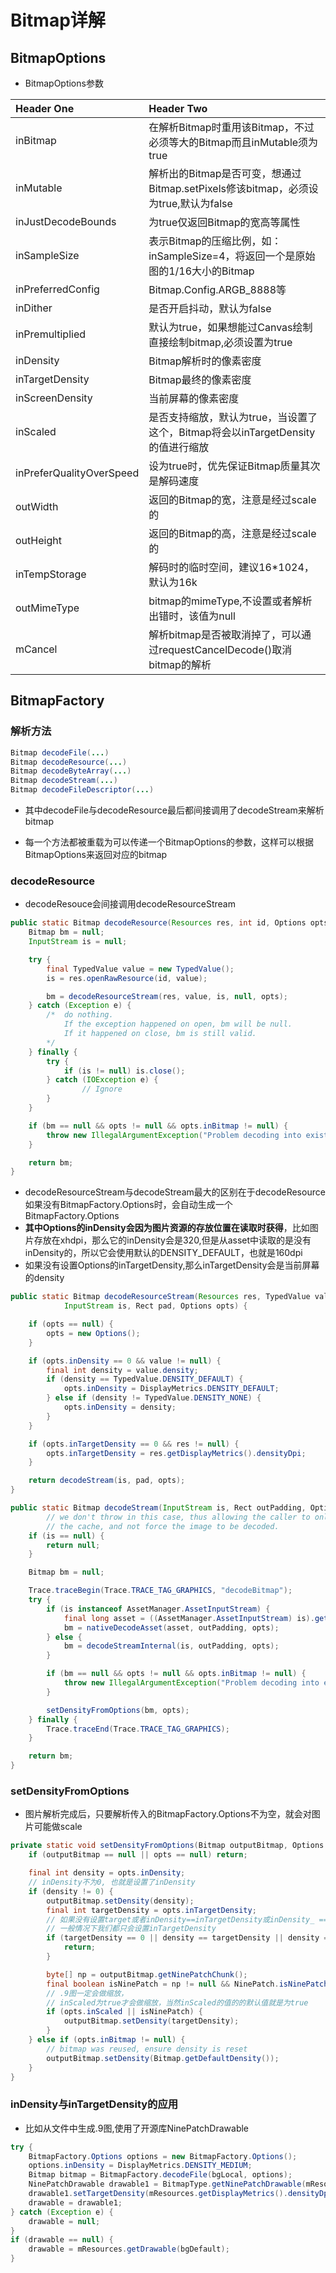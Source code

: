 # Bitmap详解

## BitmapOptions

- BitmapOptions参数

Header One                       | Header Two
:------------------------------- | :-----------------------------------------------
inBitmap | 在解析Bitmap时重用该Bitmap，不过必须等大的Bitmap而且inMutable须为true
inMutable | 解析出的Bitmap是否可变，想通过Bitmap.setPixels修该bitmap，必须设为true,默认为false
inJustDecodeBounds | 为true仅返回Bitmap的宽高等属性
inSampleSize | 表示Bitmap的压缩比例，如：inSampleSize=4，将返回一个是原始图的1/16大小的Bitmap
inPreferredConfig | Bitmap.Config.ARGB_8888等
inDither | 是否开启抖动，默认为false
inPremultiplied | 默认为true，如果想能过Canvas绘制直接绘制bitmap,必须设置为true
inDensity | Bitmap解析时的像素密度
inTargetDensity | Bitmap最终的像素密度
inScreenDensity | 当前屏幕的像素密度
inScaled | 是否支持缩放，默认为true，当设置了这个，Bitmap将会以inTargetDensity的值进行缩放
inPreferQualityOverSpeed | 设为true时，优先保证Bitmap质量其次是解码速度
outWidth | 返回的Bitmap的宽，注意是经过scale的
outHeight | 返回的Bitmap的高，注意是经过scale的
inTempStorage | 解码时的临时空间，建议16*1024，默认为16k
outMimeType | bitmap的mimeType,不设置或者解析出错时，该值为null
mCancel | 解析bitmap是否被取消掉了，可以通过requestCancelDecode()取消bitmap的解析

## BitmapFactory

### 解析方法

```java
Bitmap decodeFile(...)
Bitmap decodeResource(...)
Bitmap decodeByteArray(...)
Bitmap decodeStream(...)
Bitmap decodeFileDescriptor(...)
```

- 其中decodeFile与decodeResource最后都间接调用了decodeStream来解析bitmap

- 每一个方法都被重载为可以传递一个BitmapOptions的参数，这样可以根据BitmapOptions来返回对应的bitmap

### decodeResource

- decodeResouce会间接调用decodeResourceStream

```java
public static Bitmap decodeResource(Resources res, int id, Options opts) {
    Bitmap bm = null;
    InputStream is = null;

    try {
        final TypedValue value = new TypedValue();
        is = res.openRawResource(id, value);

        bm = decodeResourceStream(res, value, is, null, opts);
    } catch (Exception e) {
        /*  do nothing.
            If the exception happened on open, bm will be null.
            If it happened on close, bm is still valid.
        */
    } finally {
        try {
            if (is != null) is.close();
        } catch (IOException e) {
                // Ignore
        }
    }

    if (bm == null && opts != null && opts.inBitmap != null) {
        throw new IllegalArgumentException("Problem decoding into existing bitmap");
    }

    return bm;
}
```

- decodeResourceStream与decodeStream最大的区别在于decodeResource如果没有BitmapFactory.Options时，会自动生成一个BitmapFactory.Options
- **其中Options的inDensity会因为图片资源的存放位置在读取时获得**，比如图片存放在xhdpi，那么它的inDensity会是320,但是从asset中读取的是没有inDensity的，所以它会使用默认的DENSITY_DEFAULT，也就是160dpi
- 如果没有设置Options的inTargetDensity,那么inTargetDensity会是当前屏幕的density

```java
public static Bitmap decodeResourceStream(Resources res, TypedValue value,
            InputStream is, Rect pad, Options opts) {

    if (opts == null) {
        opts = new Options();
    }

    if (opts.inDensity == 0 && value != null) {
        final int density = value.density;
        if (density == TypedValue.DENSITY_DEFAULT) {
            opts.inDensity = DisplayMetrics.DENSITY_DEFAULT;
        } else if (density != TypedValue.DENSITY_NONE) {
            opts.inDensity = density;
        }
    }

    if (opts.inTargetDensity == 0 && res != null) {
        opts.inTargetDensity = res.getDisplayMetrics().densityDpi;
    }

    return decodeStream(is, pad, opts);
}
```

```java
public static Bitmap decodeStream(InputStream is, Rect outPadding, Options opts) {
        // we don't throw in this case, thus allowing the caller to only check
        // the cache, and not force the image to be decoded.
    if (is == null) {
        return null;
    }

    Bitmap bm = null;

    Trace.traceBegin(Trace.TRACE_TAG_GRAPHICS, "decodeBitmap");
    try {
        if (is instanceof AssetManager.AssetInputStream) {
            final long asset = ((AssetManager.AssetInputStream) is).getNativeAsset();
            bm = nativeDecodeAsset(asset, outPadding, opts);
        } else {
            bm = decodeStreamInternal(is, outPadding, opts);
        }

        if (bm == null && opts != null && opts.inBitmap != null) {
            throw new IllegalArgumentException("Problem decoding into existing bitmap");
        }

        setDensityFromOptions(bm, opts);
    } finally {
        Trace.traceEnd(Trace.TRACE_TAG_GRAPHICS);
    }

    return bm;
}
```

### setDensityFromOptions

- 图片解析完成后，只要解析传入的BitmapFactory.Options不为空，就会对图片可能做scale

```java
private static void setDensityFromOptions(Bitmap outputBitmap, Options opts) {
    if (outputBitmap == null || opts == null) return;

    final int density = opts.inDensity;
    // inDensity不为0, 也就是设置了inDensity
    if (density != 0) {
        outputBitmap.setDensity(density);
        final int targetDensity = opts.inTargetDensity;
        // 如果没有设置target或者inDensity==inTargetDensity或inDensity_ == inScreenDensity相同也不会缩放
        // 一般情况下我们都只会设置inTargetDensity
        if (targetDensity == 0 || density == targetDensity || density == opts.inScreenDensity) {
            return;
        }

        byte[] np = outputBitmap.getNinePatchChunk();
        final boolean isNinePatch = np != null && NinePatch.isNinePatchChunk(np);
        // .9图一定会做缩放，
        // inScaled为true才会做缩放，当然inScaled的值的的默认值就是为true
        if (opts.inScaled || isNinePatch) {
            outputBitmap.setDensity(targetDensity);
        }
    } else if (opts.inBitmap != null) {
        // bitmap was reused, ensure density is reset
        outputBitmap.setDensity(Bitmap.getDefaultDensity());
    }
}
```

### inDensity与inTargetDensity的应用

- 比如从文件中生成.9图,使用了开源库NinePatchDrawable

```java
try {
    BitmapFactory.Options options = new BitmapFactory.Options();
    options.inDensity = DisplayMetrics.DENSITY_MEDIUM;
    Bitmap bitmap = BitmapFactory.decodeFile(bgLocal, options);
    NinePatchDrawable drawable1 = BitmapType.getNinePatchDrawable(mResources, bitmap, null);
    drawable1.setTargetDensity(mResources.getDisplayMetrics().densityDpi);
    drawable = drawable1;
} catch (Exception e) {
    drawable = null;
}
if (drawable == null) {
    drawable = mResources.getDrawable(bgDefault);
}
```


